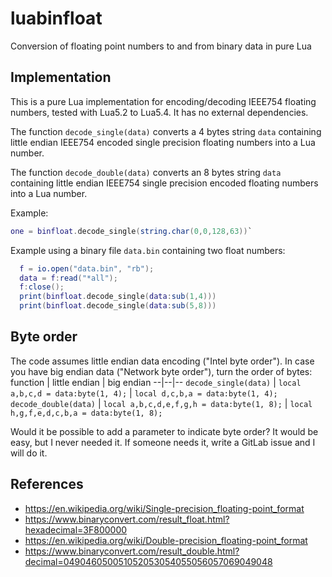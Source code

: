# luabinfloat
Conversion of floating point numbers to and from binary data in pure Lua


Implementation
---

This is a pure Lua implementation for encoding/decoding IEEE754 floating numbers, tested with Lua5.2 to Lua5.4.
It has no external dependencies.

The function `decode_single(data)` converts a 4 bytes string `data` containing little endian IEEE754 encoded single precision floating numbers into a Lua number.

The function `decode_double(data)` converts an 8 bytes string `data` containing little endian IEEE754 single precision encoded floating numbers into a Lua number.

Example: 
```Lua
one = binfloat.decode_single(string.char(0,0,128,63))`
```
Example using a binary file `data.bin` containing two float numbers:
```Lua
  f = io.open("data.bin", "rb");
  data = f:read("*all");
  f:close();
  print(binfloat.decode_single(data:sub(1,4)))
  print(binfloat.decode_single(data:sub(5,8)))
```


Byte order
---

The code assumes little endian data encoding ("Intel byte order").
In case you have big endian data ("Network byte order"), turn the order of bytes:
function | little endian | big endian
--|--|--
`decode_single(data)` | `local a,b,c,d = data:byte(1, 4);` | `local d,c,b,a = data:byte(1, 4);`  
`decode_double(data)` | `local a,b,c,d,e,f,g,h = data:byte(1, 8);` | `local h,g,f,e,d,c,b,a = data:byte(1, 8);`  

Would it be possible to add a parameter to indicate byte order? 
It would be easy, but I never needed it. If someone needs it, write a GitLab issue and I will do it.


References
---

- https://en.wikipedia.org/wiki/Single-precision_floating-point_format
- https://www.binaryconvert.com/result_float.html?hexadecimal=3F800000
- https://en.wikipedia.org/wiki/Double-precision_floating-point_format
- https://www.binaryconvert.com/result_double.html?decimal=049046050051052053054055056057069049048
